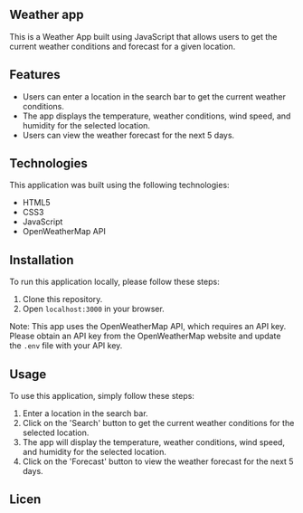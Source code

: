 ## Weather app


This is a Weather App built using JavaScript that allows users to get the current weather conditions and forecast for a given location.


## Features

- Users can enter a location in the search bar to get the current weather conditions.
- The app displays the temperature, weather conditions, wind speed, and humidity for the selected location.
- Users can view the weather forecast for the next 5 days.

## Technologies

This application was built using the following technologies:

- HTML5
- CSS3
- JavaScript
- OpenWeatherMap API

## Installation

To run this application locally, please follow these steps:

1. Clone this repository.
2. Open `localhost:3000` in your browser.

Note: This app uses the OpenWeatherMap API, which requires an API key. Please obtain an API key from the OpenWeatherMap website and update the `.env` file with your API key.

## Usage

To use this application, simply follow these steps:

1. Enter a location in the search bar.
2. Click on the 'Search' button to get the current weather conditions for the selected location.
3. The app will display the temperature, weather conditions, wind speed, and humidity for the selected location.
4. Click on the 'Forecast' button to view the weather forecast for the next 5 days.


## Licen

